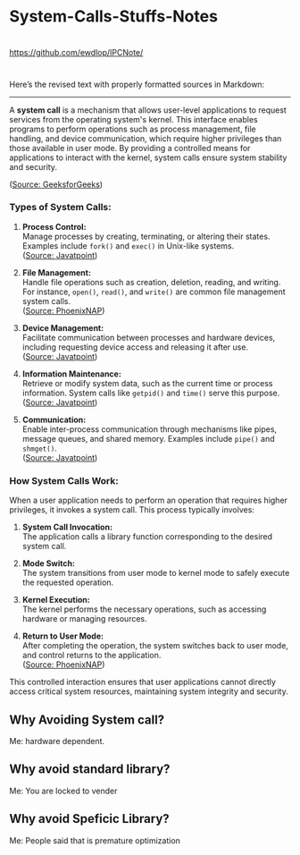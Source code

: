 # System-Calls-Stuffs-Notes

# 

https://github.com/ewdlop/IPCNote/

#

Here’s the revised text with properly formatted sources in Markdown:

---

A **system call** is a mechanism that allows user-level applications to request services from the operating system's kernel. This interface enables programs to perform operations such as process management, file handling, and device communication, which require higher privileges than those available in user mode. By providing a controlled means for applications to interact with the kernel, system calls ensure system stability and security. 

([Source: GeeksforGeeks](https://www.geeksforgeeks.org/introduction-of-system-call/))

### Types of System Calls:

1. **Process Control:**  
   Manage processes by creating, terminating, or altering their states. Examples include `fork()` and `exec()` in Unix-like systems.  
   ([Source: Javatpoint](https://www.javatpoint.com/system-calls-in-operating-system))

2. **File Management:**  
   Handle file operations such as creation, deletion, reading, and writing. For instance, `open()`, `read()`, and `write()` are common file management system calls.  
   ([Source: PhoenixNAP](https://phoenixnap.com/kb/system-call))

3. **Device Management:**  
   Facilitate communication between processes and hardware devices, including requesting device access and releasing it after use.  
   ([Source: Javatpoint](https://www.javatpoint.com/system-calls-in-operating-system))

4. **Information Maintenance:**  
   Retrieve or modify system data, such as the current time or process information. System calls like `getpid()` and `time()` serve this purpose.  
   ([Source: Javatpoint](https://www.javatpoint.com/system-calls-in-operating-system))

5. **Communication:**  
   Enable inter-process communication through mechanisms like pipes, message queues, and shared memory. Examples include `pipe()` and `shmget()`.  
   ([Source: Javatpoint](https://www.javatpoint.com/system-calls-in-operating-system))

### How System Calls Work:

When a user application needs to perform an operation that requires higher privileges, it invokes a system call. This process typically involves:

1. **System Call Invocation:**  
   The application calls a library function corresponding to the desired system call.

2. **Mode Switch:**  
   The system transitions from user mode to kernel mode to safely execute the requested operation.

3. **Kernel Execution:**  
   The kernel performs the necessary operations, such as accessing hardware or managing resources.

4. **Return to User Mode:**  
   After completing the operation, the system switches back to user mode, and control returns to the application.  
   ([Source: PhoenixNAP](https://phoenixnap.com/kb/system-call))

This controlled interaction ensures that user applications cannot directly access critical system resources, maintaining system integrity and security.

## Why Avoiding System call?

Me: hardware dependent.

## Why avoid standard library?

Me: You are locked to vender

## Why avoid Speficic Library?

Me: People said that is premature optimization



